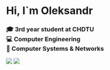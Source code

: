 <h1> Hi, I`m Oleksandr </h1>

<h3>
  🎓 3rd year student at CHDTU   
  <br>💻 Computer Engineering  
  <br>🔌 Computer Systems & Networks
</h3>

<img src="https://img.shields.io/badge/Telegram-@oleksandr_rura-blue?logo=telegram">


<a href="https://www.codewars.com/users/Shadow_GG">
  <img src="https://www.codewars.com/users/Shadow_GG/badges/small"/>
</a>
